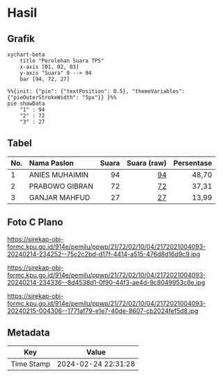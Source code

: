 # Hasil

## Grafik

```mermaid
xychart-beta
    title "Perolehan Suara TPS"
    x-axis [01, 02, 03]
    y-axis "Suara" 0 --> 94
    bar [94, 72, 27]
```

```mermaid
%%{init: {"pie": {"textPosition": 0.5}, "themeVariables": {"pieOuterStrokeWidth": "5px"}} }%%
pie showData
    "1" : 94
    "2" : 72
    "3" : 27
```

## Tabel

| No. | Nama Paslon    | Suara | Suara (raw) | Persentase |
|:--- |:-------------- | -----:| -----------:| ----------:|
| 1   | ANIES MUHAIMIN | 94    | [94][p-1]   | 48,70      |
| 2   | PRABOWO GIBRAN | 72    | [72][p-2]   | 37,31      |
| 3   | GANJAR MAHFUD  | 27    | [27][p-3]   | 13,99      |


[p-1]: https://github.com/gigit-pemilu/pemilu-2024-21-kepulauan-riau/blob/main/pilpres/hitung-suara/sub/21-kepulauan-riau/sub/72-kota-tanjung-pinang/sub/02-tanjung-pinang-timur/sub/1004-batu-ix/sub/093-tps/sub/paslon-1.txt
[p-2]: https://github.com/gigit-pemilu/pemilu-2024-21-kepulauan-riau/blob/main/pilpres/hitung-suara/sub/21-kepulauan-riau/sub/72-kota-tanjung-pinang/sub/02-tanjung-pinang-timur/sub/1004-batu-ix/sub/093-tps/sub/paslon-2.txt
[p-3]: https://github.com/gigit-pemilu/pemilu-2024-21-kepulauan-riau/blob/main/pilpres/hitung-suara/sub/21-kepulauan-riau/sub/72-kota-tanjung-pinang/sub/02-tanjung-pinang-timur/sub/1004-batu-ix/sub/093-tps/sub/paslon-3.txt

## Foto C Plano

https://sirekap-obj-formc.kpu.go.id/914e/pemilu/ppwp/21/72/02/10/04/2172021004093-20240214-234252--75c2c2bd-d17f-4414-a515-476d8d16d9c9.jpg

https://sirekap-obj-formc.kpu.go.id/914e/pemilu/ppwp/21/72/02/10/04/2172021004093-20240214-234336--8d4538d1-0f90-44f3-ae4d-9c8049953c6e.jpg

https://sirekap-obj-formc.kpu.go.id/914e/pemilu/ppwp/21/72/02/10/04/2172021004093-20240215-004306--1771af79-e1e7-40de-8607-cb2024fef5d8.jpg


## Metadata

| Key        | Value               |
| ---------- | ------------------- |
| Time Stamp | 2024-02-24 22:31:28 |



